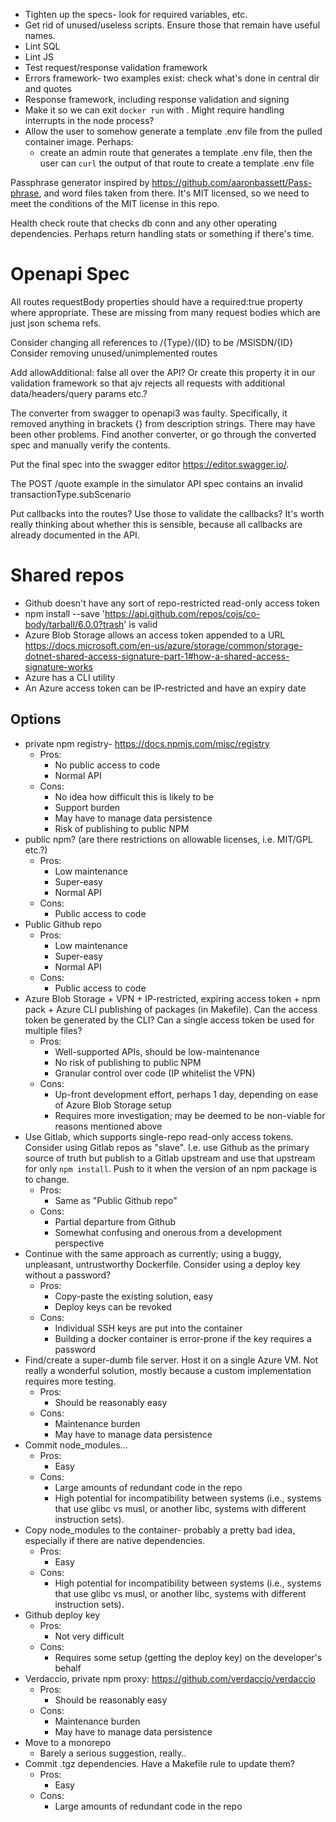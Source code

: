 * Tighten up the specs- look for required variables, etc.
* Get rid of unused/useless scripts. Ensure those that remain have useful names.
* Lint SQL
* Lint JS
* Test request/response validation framework
* Errors framework- two examples exist: check what's done in central dir and quotes
* Response framework, including response validation and signing
* Make it so we can exit `docker run` with <C-C>. Might require handling interrupts in the node
  process?
* Allow the user to somehow generate a template .env file from the pulled container image. Perhaps:
    * create an admin route that generates a template .env file, then the user can `curl` the
      output of that route to create a template .env file

Passphrase generator inspired by https://github.com/aaronbassett/Pass-phrase, and word files taken
from there. It's MIT licensed, so we need to meet the conditions of the MIT license in this repo.

Health check route that checks db conn and any other operating dependencies. Perhaps return
handling stats or something if there's time.

# Openapi Spec

All routes requestBody properties should have a required:true property where appropriate. These are
missing from many request bodies which are just json schema refs.

Consider changing all references to /{Type}/{ID} to be /MSISDN/{ID}
Consider removing unused/unimplemented routes

Add allowAdditional: false all over the API? Or create this property it in our validation framework
so that ajv rejects all requests with additional data/headers/query params etc.?

The converter from swagger to openapi3 was faulty. Specifically, it removed anything in brackets {}
from description strings. There may have been other problems. Find another converter, or go through
the converted spec and manually verify the contents.

Put the final spec into the swagger editor https://editor.swagger.io/.

The POST /quote example in the simulator API spec contains an invalid transactionType.subScenario

Put callbacks into the routes? Use those to validate the callbacks? It's worth really thinking
about whether this is sensible, because all callbacks are already documented in the API.

# Shared repos

* Github doesn't have any sort of repo-restricted read-only access token
* npm install --save 'https://api.github.com/repos/cojs/co-body/tarball/6.0.0?trash' is valid
* Azure Blob Storage allows an access token appended to a URL https://docs.microsoft.com/en-us/azure/storage/common/storage-dotnet-shared-access-signature-part-1#how-a-shared-access-signature-works
* Azure has a CLI utility
* An Azure access token can be IP-restricted and have an expiry date

## Options
* private npm registry- https://docs.npmjs.com/misc/registry
  * Pros:
    * No public access to code
    * Normal API
  * Cons:
    * No idea how difficult this is likely to be
    * Support burden
    * May have to manage data persistence
    * Risk of publishing to public NPM
* public npm? (are there restrictions on allowable licenses, i.e. MIT/GPL etc.?)
  * Pros:
    * Low maintenance
    * Super-easy
    * Normal API
  * Cons:
    * Public access to code
* Public Github repo
  * Pros:
    * Low maintenance
    * Super-easy
    * Normal API
  * Cons:
    * Public access to code
* Azure Blob Storage + VPN + IP-restricted, expiring access token + npm pack + Azure CLI publishing
  of packages (in Makefile). Can the access token be generated by the CLI? Can a single access
  token be used for multiple files?
  * Pros:
    * Well-supported APIs, should be low-maintenance
    * No risk of publishing to public NPM
    * Granular control over code (IP whitelist the VPN)
  * Cons:
    * Up-front development effort, perhaps 1 day, depending on ease of Azure Blob Storage setup
    * Requires more investigation; may be deemed to be non-viable for reasons mentioned above
* Use Gitlab, which supports single-repo read-only access tokens. Consider using Gitlab repos as
  "slave". I.e. use Github as the primary source of truth but publish to a Gitlab upstream and use
  that upstream for only `npm install`. Push to it when the version of an npm package is to change.
  * Pros:
    * Same as "Public Github repo"
  * Cons:
    * Partial departure from Github
    * Somewhat confusing and onerous from a development perspective
* Continue with the same approach as currently; using a buggy, unpleasant, untrustworthy
  Dockerfile. Consider using a deploy key without a password?
  * Pros:
    * Copy-paste the existing solution, easy
    * Deploy keys can be revoked
  * Cons:
    * Individual SSH keys are put into the container
    * Building a docker container is error-prone if the key requires a password
* Find/create a super-dumb file server. Host it on a single Azure VM. Not really a wonderful
  solution, mostly because a custom implementation requires more testing.
  * Pros:
    * Should be reasonably easy
  * Cons:
    * Maintenance burden
    * May have to manage data persistence
* Commit node_modules...
  * Pros:
    * Easy
  * Cons:
    * Large amounts of redundant code in the repo
    * High potential for incompatibility between systems (i.e., systems that use glibc vs musl, or
      another libc, systems with different instruction sets).
* Copy node_modules to the container- probably a pretty bad idea, especially if there are native
  dependencies.
  * Pros:
    * Easy
  * Cons:
    * High potential for incompatibility between systems (i.e., systems that use glibc vs musl, or
      another libc, systems with different instruction sets).
* Github deploy key
  * Pros:
    * Not very difficult
  * Cons:
    * Requires some setup (getting the deploy key) on the developer's behalf
* Verdaccio, private npm proxy: https://github.com/verdaccio/verdaccio
  * Pros:
    * Should be reasonably easy
  * Cons:
    * Maintenance burden
    * May have to manage data persistence
* Move to a monorepo
  * Barely a serious suggestion, really..
* Commit .tgz dependencies. Have a Makefile rule to update them?
  * Pros:
    * Easy
  * Cons:
    * Large amounts of redundant code in the repo
